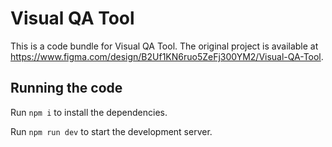 
  # Visual QA Tool

  This is a code bundle for Visual QA Tool. The original project is available at https://www.figma.com/design/B2Uf1KN6ruo5ZeFj300YM2/Visual-QA-Tool.

  ## Running the code

  Run `npm i` to install the dependencies.

  Run `npm run dev` to start the development server.
  